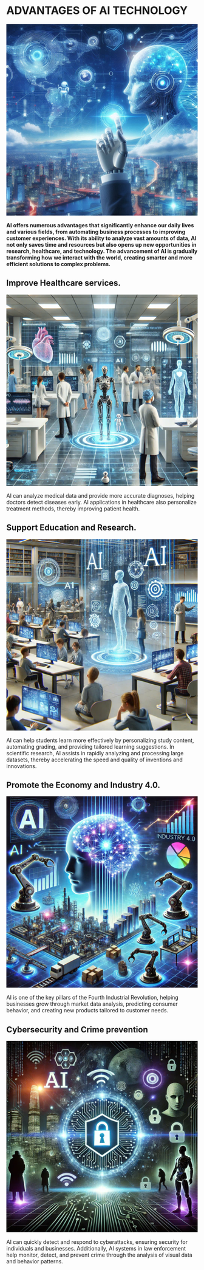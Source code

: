 # ADVANTAGES OF AI TECHNOLOGY

![AI picture](images/_7a8ed455-09ae-46d1-9335-63b78e366e04.jpg)

**AI offers numerous advantages that significantly enhance our daily lives and various fields, from automating business processes to improving customer experiences. With its ability to analyze vast amounts of data, AI not only saves time and resources but also opens up new opportunities in research, healthcare, and technology. The advancement of AI is gradually transforming how we interact with the world, creating smarter and more efficient solutions to complex problems.**

## Improve Healthcare services.

![AI in Healthcare](images/z5938350711567_96391cfa9017d4a45bb90a495196e69d.jpg)

AI can analyze medical data and provide more accurate diagnoses, helping doctors detect diseases early. AI applications in healthcare also personalize treatment methods, thereby improving patient health.

## Support Education and Research.

![AI in Education and Research](images/z5938350719028_045211edc4b9b72f81abf38651bc7784.jpg)

AI can help students learn more effectively by personalizing study content, automating grading, and providing tailored learning suggestions. In scientific research, AI assists in rapidly analyzing and processing large datasets, thereby accelerating the speed and quality of inventions and innovations.

## Promote the Economy and Industry 4.0.

![AI in 4.0 Industry](images/z5938350829327_772e5ae427a14029790183fc89f7ce87.jpg)

AI is one of the key pillars of the Fourth Industrial Revolution, helping businesses grow through market data analysis, predicting consumer behavior, and creating new products tailored to customer needs.

## Cybersecurity and Crime prevention

![AI in Cybersecurity](images/z5938350736171_5020fc63f6d3575f72cd51ce9ae39b6c.jpg)

AI can quickly detect and respond to cyberattacks, ensuring security for individuals and businesses. Additionally, AI systems in law enforcement help monitor, detect, and prevent crime through the analysis of visual data and behavior patterns.
